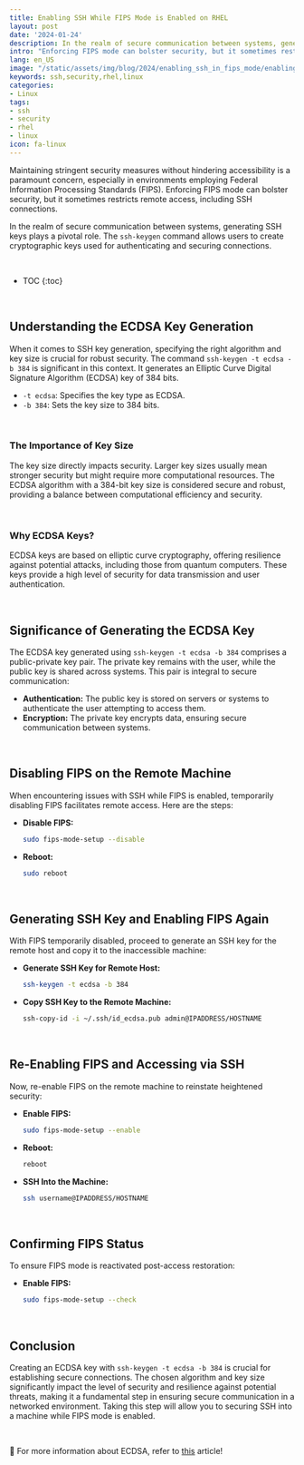 ```yaml
---
title: Enabling SSH While FIPS Mode is Enabled on RHEL
layout: post
date: '2024-01-24'
description: In the realm of secure communication between systems, generating SSH keys plays a pivotal role. The `ssh-keygen` command allows users to create cryptographic keys used for authenticating and securing connections.
intro: "Enforcing FIPS mode can bolster security, but it sometimes restricts remote access, including SSH connections."
lang: en_US
image: "/static/assets/img/blog/2024/enabling_ssh_in_fips_mode/enabling_ssh_in_fips_mode.jpg"
keywords: ssh,security,rhel,linux
categories:
- Linux
tags:
- ssh
- security
- rhel
- linux
icon: fa-linux
---
```


Maintaining stringent security measures without hindering accessibility is a paramount concern, especially in environments employing Federal Information Processing Standards (FIPS). Enforcing FIPS mode can bolster security, but it sometimes restricts remote access, including SSH connections.

In the realm of secure communication between systems, generating SSH keys plays a pivotal role. The `ssh-keygen` command allows users to create cryptographic keys used for authenticating and securing connections.

<br>

* TOC 
{:toc}

<br>

## Understanding the ECDSA Key Generation

When it comes to SSH key generation, specifying the right algorithm and key size is crucial for robust security. The command `ssh-keygen -t ecdsa -b 384` is significant in this context. It generates an Elliptic Curve Digital Signature Algorithm (ECDSA) key of 384 bits.

- `-t ecdsa`: Specifies the key type as ECDSA.
- `-b 384`: Sets the key size to 384 bits.

<br>

### The Importance of Key Size

The key size directly impacts security. Larger key sizes usually mean stronger security but might require more computational resources. The ECDSA algorithm with a 384-bit key size is considered secure and robust, providing a balance between computational efficiency and security.

<br>

### Why ECDSA Keys?

ECDSA keys are based on elliptic curve cryptography, offering resilience against potential attacks, including those from quantum computers. These keys provide a high level of security for data transmission and user authentication.

<br>

## Significance of Generating the ECDSA Key

The ECDSA key generated using `ssh-keygen -t ecdsa -b 384` comprises a public-private key pair. The private key remains with the user, while the public key is shared across systems. This pair is integral to secure communication:

- **Authentication:** The public key is stored on servers or systems to authenticate the user attempting to access them.
- **Encryption:** The private key encrypts data, ensuring secure communication between systems.

<br>

## Disabling FIPS on the Remote Machine

When encountering issues with SSH while FIPS is enabled, temporarily disabling FIPS facilitates remote access. Here are the steps:

- **Disable FIPS:**
   ```bash
   sudo fips-mode-setup --disable
   ```
- **Reboot:**
   ```bash
   sudo reboot
   ```

<br>

## Generating SSH Key and Enabling FIPS Again

With FIPS temporarily disabled, proceed to generate an SSH key for the remote host and copy it to the inaccessible machine:

- **Generate SSH Key for Remote Host:**
   ```bash
   ssh-keygen -t ecdsa -b 384
   ```

- **Copy SSH Key to the Remote Machine:**
   ```bash
   ssh-copy-id -i ~/.ssh/id_ecdsa.pub admin@IPADDRESS/HOSTNAME
   ```

<br>

## Re-Enabling FIPS and Accessing via SSH

Now, re-enable FIPS on the remote machine to reinstate heightened security:

- **Enable FIPS:**
   ```bash
   sudo fips-mode-setup --enable
   ```

- **Reboot:**
   ```bash
   reboot
   ```

- **SSH Into the Machine:**
   ```bash
   ssh username@IPADDRESS/HOSTNAME
   ```

<br>

## Confirming FIPS Status

To ensure FIPS mode is reactivated post-access restoration:

- **Enable FIPS:**
   ```bash
   sudo fips-mode-setup --check
   ```

<br>

## Conclusion

Creating an ECDSA key with `ssh-keygen -t ecdsa -b 384` is crucial for establishing secure connections. The chosen algorithm and key size significantly impact the level of security and resilience against potential threats, making it a fundamental step in ensuring secure communication in a networked environment. Taking this step will allow you to securing SSH into a machine while FIPS mode is enabled.


<br>

📝 For more information about ECDSA, refer to [this](https://ecdsa.readthedocs.io/en/latest/) article!
